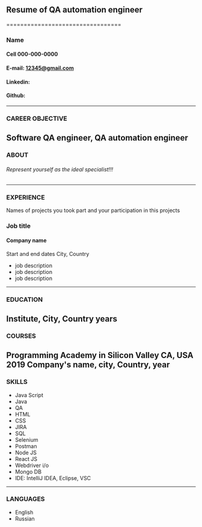 ## Resume of QA automation engineer
=================================
### Name 
#### Cell 000-000-0000
#### E-mail: 12345@gmail.com
#### Linkedin:
#### Github:
---
### CAREER OBJECTIVE
Software QA engineer, QA automation engineer
---
### ABOUT
###### Represent yourself as the ideal specialist!!!

---
### EXPERIENCE
Names of projects you took part and your participation in this projects

### Job title
#### Company name
Start and end dates
City, Country
* job description
* job description
* job description
---
### EDUCATION
Institute, City, Country
years
---
### COURSES
Programming Academy in Silicon Valley
CA, USA   2019
Company's name, city, Country, year
---
### SKILLS
* Java Script
* Java
* QA
* HTML
* CSS
* JIRA
* SQL
* Selenium
* Postman
* Node JS
* React JS
* Webdriver i/o
* Mongo DB
* IDE: IntelliJ IDEA, Eclipse, VSC
---
### LANGUAGES
* English 
* Russian





